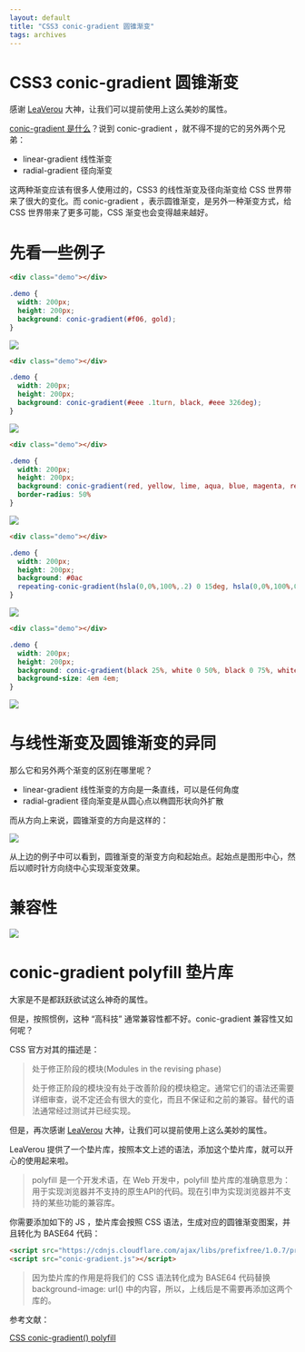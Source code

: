 ```yaml
---
layout: default
title: "CSS3 conic-gradient 圆锥渐变"
tags: archives
---
```


# CSS3 conic-gradient 圆锥渐变

感谢 [LeaVerou](<https://github.com/leaverou/conic-gradient>) 大神，让我们可以提前使用上这么美妙的属性。

[conic-gradient 是什么](https://developer.mozilla.org/en-US/docs/Web/CSS/conic-gradient)？说到 conic-gradient ，就不得不提的它的另外两个兄弟：

- linear-gradient 线性渐变
- radial-gradient 径向渐变

这两种渐变应该有很多人使用过的，CSS3 的线性渐变及径向渐变给 CSS 世界带来了很大的变化。而 conic-gradient ，表示圆锥渐变，是另外一种渐变方式，给 CSS 世界带来了更多可能，CSS 渐变也会变得越来越好。

# 先看一些例子

```html
<div class="demo"></div>
```

```css
.demo {
  width: 200px;
  height: 200px;
  background: conic-gradient(#f06, gold);
}
```

![](https://lien-1258580758.cos.ap-shanghai.myqcloud.com/blog-img/15_conic-gradient/01.png)

```html
<div class="demo"></div>
```

```css
.demo {
  width: 200px;
  height: 200px;
  background: conic-gradient(#eee .1turn, black, #eee 326deg);
}
```

![](https://lien-1258580758.cos.ap-shanghai.myqcloud.com/blog-img/15_conic-gradient/02.png)

```html
<div class="demo"></div>
```

```css
.demo {
  width: 200px;
  height: 200px;
  background: conic-gradient(red, yellow, lime, aqua, blue, magenta, red);
  border-radius: 50%
}
```

![](https://lien-1258580758.cos.ap-shanghai.myqcloud.com/blog-img/15_conic-gradient/03.png)

```html
<div class="demo"></div>
```

```css
.demo {
  width: 200px;
  height: 200px;
  background: #0ac
  repeating-conic-gradient(hsla(0,0%,100%,.2) 0 15deg, hsla(0,0%,100%,0) 0 30deg);
}
```

![](https://lien-1258580758.cos.ap-shanghai.myqcloud.com/blog-img/15_conic-gradient/04.png)

```html
<div class="demo"></div>
```

```css
.demo {
  width: 200px;
  height: 200px;
  background: conic-gradient(black 25%, white 0 50%, black 0 75%, white 0);
  background-size: 4em 4em;
}
```

![](https://lien-1258580758.cos.ap-shanghai.myqcloud.com/blog-img/15_conic-gradient/05.png)

# 与线性渐变及圆锥渐变的异同

那么它和另外两个渐变的区别在哪里呢？

- linear-gradient 线性渐变的方向是一条直线，可以是任何角度
- radial-gradient 径向渐变是从圆心点以椭圆形状向外扩散

而从方向上来说，圆锥渐变的方向是这样的：

![](https://lien-1258580758.cos.ap-shanghai.myqcloud.com/blog-img/15_conic-gradient/07.png)

从上边的例子中可以看到，圆锥渐变的渐变方向和起始点。起始点是图形中心，然后以顺时针方向绕中心实现渐变效果。

# 兼容性

![](https://lien-1258580758.cos.ap-shanghai.myqcloud.com/blog-img/15_conic-gradient/06.png)

# conic-gradient polyfill 垫片库

大家是不是都跃跃欲试这么神奇的属性。

但是，按照惯例，这种 “高科技” 通常兼容性都不好。conic-gradient 兼容性又如何呢？

CSS 官方对其的描述是：

> 处于修正阶段的模块(Modules in the revising phase)
>
>
>
> 处于修正阶段的模块没有处于改善阶段的模块稳定。通常它们的语法还需要详细审查，说不定还会有很大的变化，而且不保证和之前的兼容。替代的语法通常经过测试并已经实现。

但是，再次感谢 [LeaVerou](https://github.com/leaverou/conic-gradient) 大神，让我们可以提前使用上这么美妙的属性。

LeaVerou 提供了一个垫片库，按照本文上述的语法，添加这个垫片库，就可以开心的使用起来啦。

> polyfill 是一个开发术语，在 Web 开发中，polyfill 垫片库的准确意思为：用于实现浏览器并不支持的原生API的代码。现在引申为实现浏览器并不支持的某些功能的兼容库。

你需要添加如下的 JS ，垫片库会按照 CSS 语法，生成对应的圆锥渐变图案，并且转化为 BASE64 代码：

```html
<script src="https://cdnjs.cloudflare.com/ajax/libs/prefixfree/1.0.7/prefixfree.min.js"></script>
<script src="conic-gradient.js"></script>
```

> 因为垫片库的作用是将我们的 CSS 语法转化成为 BASE64 代码替换 background-image: url() 中的内容，所以，上线后是不需要再添加这两个库的。

参考文献：

[CSS conic-gradient() polyfill](http://leaverou.github.io/conic-gradient/)





